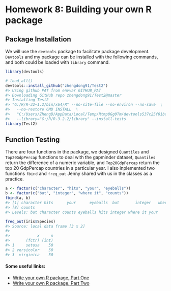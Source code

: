 Homework 8: Building your own R package
=======================================

Package Installation
--------------------

We will use the `devtools` package to facilitate package development. `Devtools` and my package can be installed with the following commands, and both could be loaded with `library` command.

``` r
library(devtools)
```

``` r
# load_all()
devtools::install_github("zhengdong91/Test2")
#> Using github PAT from envvar GITHUB_PAT
#> Downloading GitHub repo zhengdong91/Test2@master
#> Installing Test2
#> "G:/R/R-32~1.2/bin/x64/R" --no-site-file --no-environ --no-save  \
#>   --no-restore CMD INSTALL  \
#>   "C:/Users/ZhengD/AppData/Local/Temp/Rtmp0Gg0Tm/devtools537c25f01bcd/zhengdong91-Test2-801d00e"  \
#>   --library="G:/R/R-3.2.2/library" --install-tests
library(Test2)
```

Function Testing
----------------

There are four functions in the package, we designed `Quantiles` and `Top20GdpPercap` functions to deal with the gapminder dataset, `Quantiles` return the difference of a numeric variable, and `Top20GdpPercap` return the top 20 GdpPercap countries in a particular year. I also inplemented two functions `fbind` and `freq_out` Jenny shared with us in the classes as a practice.

``` r
a <- factor(c("character", "hits", "your", "eyeballs"))
b <- factor(c("but", "integer", "where it", "counts"))
fbind(a, b)
#> [1] character hits      your      eyeballs  but       integer   where it 
#> [8] counts   
#> Levels: but character counts eyeballs hits integer where it your
```

``` r
freq_out(iris$Species)
#> Source: local data frame [3 x 2]
#> 
#>            x     n
#>       (fctr) (int)
#> 1     setosa    50
#> 2 versicolor    50
#> 3  virginica    50
```

#### Some useful links:

-   [Write your own R package, Part One](https://stat545-ubc.github.io/packages04_foofactors-package-01.html)
-   [Write your own R package, Part Two](https://stat545-ubc.github.io/packages05_foofactors-package-02.html)
